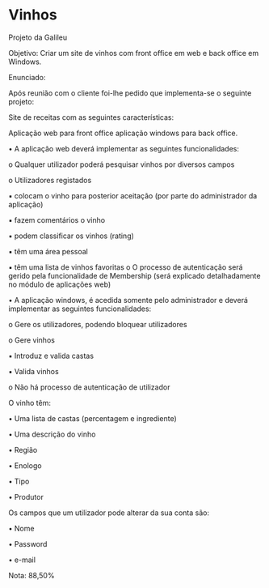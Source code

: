 # Vinhos

Projeto da Galileu

Objetivo: 
Criar um site de vinhos com front office em web e back office em Windows.

Enunciado:

Após reunião com o cliente foi-lhe pedido que implementa-se o seguinte projeto:

Site de receitas com as seguintes características:

Aplicação web para front office aplicação windows para back office.

• A aplicação web deverá implementar as seguintes funcionalidades:

  o Qualquer utilizador poderá pesquisar vinhos por diversos campos
  
  o Utilizadores registados
 
▪ colocam o vinho para posterior aceitação (por parte do administrador da aplicação)

▪ fazem comentários o vinho

▪ podem classificar os vinhos (rating)

▪ têm uma área pessoal

▪ têm uma lista de vinhos favoritas
  o O processo de autenticação será gerido pela funcionalidade de Membership (será explicado detalhadamente no módulo de aplicações web)

• A aplicação windows, é acedida somente pelo administrador e deverá implementar as seguintes funcionalidades:

  o Gere os utilizadores, podendo bloquear utilizadores
  
  o Gere vinhos
  
▪ Introduz e valida castas

▪ Valida vinhos

  o Não há processo de autenticação de utilizador
 
 O vinho têm:
 
  • Uma lista de castas (percentagem e ingrediente)
  
  • Uma descrição do vinho
  
  • Região
  
  • Enologo
  
  • Tipo
  
  • Produtor
  
 
Os campos que um utilizador pode alterar da sua conta são:

  • Nome
  
  • Password
  
  • e-mail
  

Nota: 88,50%
